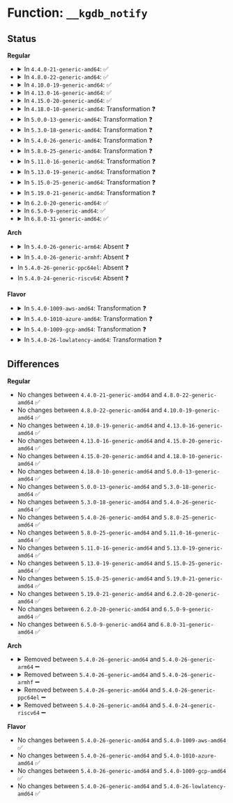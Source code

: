 # Function: <code>__kgdb_notify</code>

## Status
<b>Regular</b>
<ul>
<li>
<details>
<summary>In <code>4.4.0-21-generic-amd64</code>: ✅</summary>

```c
int __kgdb_notify(struct die_args * args, long unsigned int cmd)
```

```json
{
  "name": "__kgdb_notify",
  "collision_type": "Unique Static",
  "inline_type": "No",
  "funcs": [
    {
      "addr": 18446744071579244032,
      "name": "__kgdb_notify",
      "external": false,
      "loc": "arch/x86/kernel/kgdb.c:547",
      "file": "arch/x86/kernel/kgdb.c",
      "inline": "seen, unknown",
      "caller_inline": [],
      "caller_func": [
        "arch/x86/kernel/kgdb.c:kgdb_notify",
        "arch/x86/kernel/kgdb.c:kgdb_ll_trap"
      ]
    }
  ],
  "symbols": [
    {
      "addr": 18446744071579244032,
      "name": "__kgdb_notify",
      "section": ".text",
      "bind": "STB_LOCAL",
      "size": 206
    }
  ]
}
```
</details>
</li>
<li>
<details>
<summary>In <code>4.8.0-22-generic-amd64</code>: ✅</summary>

```c
int __kgdb_notify(struct die_args * args, long unsigned int cmd)
```

```json
{
  "name": "__kgdb_notify",
  "collision_type": "Unique Static",
  "inline_type": "No",
  "funcs": [
    {
      "addr": 18446744071579243552,
      "name": "__kgdb_notify",
      "external": false,
      "loc": "arch/x86/kernel/kgdb.c:548",
      "file": "arch/x86/kernel/kgdb.c",
      "inline": "seen, unknown",
      "caller_inline": [],
      "caller_func": [
        "arch/x86/kernel/kgdb.c:kgdb_notify",
        "arch/x86/kernel/kgdb.c:kgdb_ll_trap"
      ]
    }
  ],
  "symbols": [
    {
      "addr": 18446744071579243552,
      "name": "__kgdb_notify",
      "section": ".text",
      "bind": "STB_LOCAL",
      "size": 206
    }
  ]
}
```
</details>
</li>
<li>
<details>
<summary>In <code>4.10.0-19-generic-amd64</code>: ✅</summary>

```c
int __kgdb_notify(struct die_args * args, long unsigned int cmd)
```

```json
{
  "name": "__kgdb_notify",
  "collision_type": "Unique Static",
  "inline_type": "No",
  "funcs": [
    {
      "addr": 18446744071579256016,
      "name": "__kgdb_notify",
      "external": false,
      "loc": "arch/x86/kernel/kgdb.c:548",
      "file": "arch/x86/kernel/kgdb.c",
      "inline": "seen, unknown",
      "caller_inline": [],
      "caller_func": [
        "arch/x86/kernel/kgdb.c:kgdb_notify",
        "arch/x86/kernel/kgdb.c:kgdb_ll_trap"
      ]
    }
  ],
  "symbols": [
    {
      "addr": 18446744071579256016,
      "name": "__kgdb_notify",
      "section": ".text",
      "bind": "STB_LOCAL",
      "size": 202
    }
  ]
}
```
</details>
</li>
<li>
<details>
<summary>In <code>4.13.0-16-generic-amd64</code>: ✅</summary>

```c
int __kgdb_notify(struct die_args * args, long unsigned int cmd)
```

```json
{
  "name": "__kgdb_notify",
  "collision_type": "Unique Static",
  "inline_type": "No",
  "funcs": [
    {
      "addr": 18446744071579251712,
      "name": "__kgdb_notify",
      "external": false,
      "loc": "arch/x86/kernel/kgdb.c:548",
      "file": "arch/x86/kernel/kgdb.c",
      "inline": "seen, unknown",
      "caller_inline": [],
      "caller_func": [
        "arch/x86/kernel/kgdb.c:kgdb_notify",
        "arch/x86/kernel/kgdb.c:kgdb_ll_trap"
      ]
    }
  ],
  "symbols": [
    {
      "addr": 18446744071579251712,
      "name": "__kgdb_notify",
      "section": ".text",
      "bind": "STB_LOCAL",
      "size": 207
    }
  ]
}
```
</details>
</li>
<li>
<details>
<summary>In <code>4.15.0-20-generic-amd64</code>: ✅</summary>

```c
int __kgdb_notify(struct die_args * args, long unsigned int cmd)
```

```json
{
  "name": "__kgdb_notify",
  "collision_type": "Unique Static",
  "inline_type": "No",
  "funcs": [
    {
      "addr": 18446744071579268480,
      "name": "__kgdb_notify",
      "external": false,
      "loc": "arch/x86/kernel/kgdb.c:548",
      "file": "arch/x86/kernel/kgdb.c",
      "inline": "seen, unknown",
      "caller_inline": [],
      "caller_func": [
        "arch/x86/kernel/kgdb.c:kgdb_notify",
        "arch/x86/kernel/kgdb.c:kgdb_ll_trap"
      ]
    }
  ],
  "symbols": [
    {
      "addr": 18446744071579268480,
      "name": "__kgdb_notify",
      "section": ".text",
      "bind": "STB_LOCAL",
      "size": 207
    }
  ]
}
```
</details>
</li>
<li>
<details>
<summary>In <code>4.18.0-10-generic-amd64</code>: Transformation ❓</summary>

```c
int __kgdb_notify(struct die_args * args, long unsigned int cmd)
```

```json
{
  "name": "__kgdb_notify",
  "collision_type": "Unique Static",
  "inline_type": "No",
  "funcs": [
    {
      "addr": 0,
      "name": "__kgdb_notify",
      "external": false,
      "loc": "arch/x86/kernel/kgdb.c:548",
      "file": "arch/x86/kernel/kgdb.c",
      "inline": "seen, unknown",
      "caller_inline": [],
      "caller_func": [
        "arch/x86/kernel/kgdb.c:kgdb_notify",
        "arch/x86/kernel/kgdb.c:kgdb_ll_trap"
      ]
    }
  ],
  "symbols": [
    {
      "addr": 18446744071579279744,
      "name": "__kgdb_notify",
      "section": ".text",
      "bind": "STB_LOCAL",
      "size": 143
    },
    {
      "addr": 18446744071579281048,
      "name": "__kgdb_notify.cold.10",
      "section": ".text",
      "bind": "STB_LOCAL",
      "size": 72
    }
  ]
}
```
</details>
</li>
<li>
<details>
<summary>In <code>5.0.0-13-generic-amd64</code>: Transformation ❓</summary>

```c
int __kgdb_notify(struct die_args * args, long unsigned int cmd)
```

```json
{
  "name": "__kgdb_notify",
  "collision_type": "Unique Static",
  "inline_type": "No",
  "funcs": [
    {
      "addr": 0,
      "name": "__kgdb_notify",
      "external": false,
      "loc": "arch/x86/kernel/kgdb.c:543",
      "file": "arch/x86/kernel/kgdb.c",
      "inline": "seen, unknown",
      "caller_inline": [],
      "caller_func": [
        "arch/x86/kernel/kgdb.c:kgdb_notify",
        "arch/x86/kernel/kgdb.c:kgdb_ll_trap"
      ]
    }
  ],
  "symbols": [
    {
      "addr": 18446744071579303696,
      "name": "__kgdb_notify",
      "section": ".text",
      "bind": "STB_LOCAL",
      "size": 143
    },
    {
      "addr": 18446744071579305000,
      "name": "__kgdb_notify.cold.10",
      "section": ".text",
      "bind": "STB_LOCAL",
      "size": 72
    }
  ]
}
```
</details>
</li>
<li>
<details>
<summary>In <code>5.3.0-18-generic-amd64</code>: Transformation ❓</summary>

```c
int __kgdb_notify(struct die_args * args, long unsigned int cmd)
```

```json
{
  "name": "__kgdb_notify",
  "collision_type": "Unique Static",
  "inline_type": "No",
  "funcs": [
    {
      "addr": 0,
      "name": "__kgdb_notify",
      "external": false,
      "loc": "arch/x86/kernel/kgdb.c:527",
      "file": "arch/x86/kernel/kgdb.c",
      "inline": "seen, unknown",
      "caller_inline": [],
      "caller_func": [
        "arch/x86/kernel/kgdb.c:kgdb_notify",
        "arch/x86/kernel/kgdb.c:kgdb_ll_trap"
      ]
    }
  ],
  "symbols": [
    {
      "addr": 18446744071579320336,
      "name": "__kgdb_notify",
      "section": ".text",
      "bind": "STB_LOCAL",
      "size": 143
    },
    {
      "addr": 18446744071579321461,
      "name": "__kgdb_notify.cold",
      "section": ".text",
      "bind": "STB_LOCAL",
      "size": 72
    }
  ]
}
```
</details>
</li>
<li>
<details>
<summary>In <code>5.4.0-26-generic-amd64</code>: Transformation ❓</summary>

```c
int __kgdb_notify(struct die_args * args, long unsigned int cmd)
```

```json
{
  "name": "__kgdb_notify",
  "collision_type": "Unique Static",
  "inline_type": "No",
  "funcs": [
    {
      "addr": 0,
      "name": "__kgdb_notify",
      "external": false,
      "loc": "arch/x86/kernel/kgdb.c:527",
      "file": "arch/x86/kernel/kgdb.c",
      "inline": "seen, unknown",
      "caller_inline": [],
      "caller_func": [
        "arch/x86/kernel/kgdb.c:kgdb_notify",
        "arch/x86/kernel/kgdb.c:kgdb_ll_trap"
      ]
    }
  ],
  "symbols": [
    {
      "addr": 18446744071579324368,
      "name": "__kgdb_notify",
      "section": ".text",
      "bind": "STB_LOCAL",
      "size": 143
    },
    {
      "addr": 18446744071579325509,
      "name": "__kgdb_notify.cold",
      "section": ".text",
      "bind": "STB_LOCAL",
      "size": 72
    }
  ]
}
```
</details>
</li>
<li>
<details>
<summary>In <code>5.8.0-25-generic-amd64</code>: Transformation ❓</summary>

```c
int __kgdb_notify(struct die_args * args, long unsigned int cmd)
```

```json
{
  "name": "__kgdb_notify",
  "collision_type": "Unique Static",
  "inline_type": "No",
  "funcs": [
    {
      "addr": 0,
      "name": "__kgdb_notify",
      "external": false,
      "loc": "arch/x86/kernel/kgdb.c:527",
      "file": "arch/x86/kernel/kgdb.c",
      "inline": "seen, unknown",
      "caller_inline": [],
      "caller_func": [
        "arch/x86/kernel/kgdb.c:kgdb_notify",
        "arch/x86/kernel/kgdb.c:kgdb_ll_trap"
      ]
    }
  ],
  "symbols": [
    {
      "addr": 18446744071579353568,
      "name": "__kgdb_notify",
      "section": ".text",
      "bind": "STB_LOCAL",
      "size": 141
    },
    {
      "addr": 18446744071579354705,
      "name": "__kgdb_notify.cold",
      "section": ".text",
      "bind": "STB_LOCAL",
      "size": 72
    }
  ]
}
```
</details>
</li>
<li>
<details>
<summary>In <code>5.11.0-16-generic-amd64</code>: Transformation ❓</summary>

```c
int __kgdb_notify(struct die_args * args, long unsigned int cmd)
```

```json
{
  "name": "__kgdb_notify",
  "collision_type": "Unique Static",
  "inline_type": "No",
  "funcs": [
    {
      "addr": 0,
      "name": "__kgdb_notify",
      "external": false,
      "loc": "arch/x86/kernel/kgdb.c:527",
      "file": "arch/x86/kernel/kgdb.c",
      "inline": "seen, unknown",
      "caller_inline": [],
      "caller_func": [
        "arch/x86/kernel/kgdb.c:kgdb_notify",
        "arch/x86/kernel/kgdb.c:kgdb_ll_trap"
      ]
    }
  ],
  "symbols": [
    {
      "addr": 18446744071579353296,
      "name": "__kgdb_notify",
      "section": ".text",
      "bind": "STB_LOCAL",
      "size": 141
    },
    {
      "addr": 18446744071591263290,
      "name": "__kgdb_notify.cold",
      "section": ".text",
      "bind": "STB_LOCAL",
      "size": 72
    }
  ]
}
```
</details>
</li>
<li>
<details>
<summary>In <code>5.13.0-19-generic-amd64</code>: Transformation ❓</summary>

```c
int __kgdb_notify(struct die_args * args, long unsigned int cmd)
```

```json
{
  "name": "__kgdb_notify",
  "collision_type": "Unique Static",
  "inline_type": "No",
  "funcs": [
    {
      "addr": 0,
      "name": "__kgdb_notify",
      "external": false,
      "loc": "arch/x86/kernel/kgdb.c:527",
      "file": "arch/x86/kernel/kgdb.c",
      "inline": "seen, unknown",
      "caller_inline": [],
      "caller_func": [
        "arch/x86/kernel/kgdb.c:kgdb_notify",
        "arch/x86/kernel/kgdb.c:kgdb_ll_trap"
      ]
    }
  ],
  "symbols": [
    {
      "addr": 18446744071579357824,
      "name": "__kgdb_notify",
      "section": ".text",
      "bind": "STB_LOCAL",
      "size": 128
    },
    {
      "addr": 18446744071591205869,
      "name": "__kgdb_notify.cold",
      "section": ".text",
      "bind": "STB_LOCAL",
      "size": 69
    }
  ]
}
```
</details>
</li>
<li>
<details>
<summary>In <code>5.15.0-25-generic-amd64</code>: Transformation ❓</summary>

```c
int __kgdb_notify(struct die_args * args, long unsigned int cmd)
```

```json
{
  "name": "__kgdb_notify",
  "collision_type": "Unique Static",
  "inline_type": "No",
  "funcs": [
    {
      "addr": 0,
      "name": "__kgdb_notify",
      "external": false,
      "loc": "arch/x86/kernel/kgdb.c:527",
      "file": "arch/x86/kernel/kgdb.c",
      "inline": "seen, unknown",
      "caller_inline": [],
      "caller_func": [
        "arch/x86/kernel/kgdb.c:kgdb_notify",
        "arch/x86/kernel/kgdb.c:kgdb_ll_trap"
      ]
    }
  ],
  "symbols": [
    {
      "addr": 18446744071579417504,
      "name": "__kgdb_notify",
      "section": ".text",
      "bind": "STB_LOCAL",
      "size": 128
    },
    {
      "addr": 18446744071592078074,
      "name": "__kgdb_notify.cold",
      "section": ".text",
      "bind": "STB_LOCAL",
      "size": 69
    }
  ]
}
```
</details>
</li>
<li>
<details>
<summary>In <code>5.19.0-21-generic-amd64</code>: Transformation ❓</summary>

```c
int __kgdb_notify(struct die_args * args, long unsigned int cmd)
```

```json
{
  "name": "__kgdb_notify",
  "collision_type": "Unique Static",
  "inline_type": "No",
  "funcs": [
    {
      "addr": 0,
      "name": "__kgdb_notify",
      "external": false,
      "loc": "arch/x86/kernel/kgdb.c:527",
      "file": "arch/x86/kernel/kgdb.c",
      "inline": "seen, unknown",
      "caller_inline": [],
      "caller_func": [
        "arch/x86/kernel/kgdb.c:kgdb_notify",
        "arch/x86/kernel/kgdb.c:kgdb_ll_trap"
      ]
    }
  ],
  "symbols": [
    {
      "addr": 18446744071579485200,
      "name": "__kgdb_notify",
      "section": ".text",
      "bind": "STB_LOCAL",
      "size": 140
    },
    {
      "addr": 18446744071593844480,
      "name": "__kgdb_notify.cold",
      "section": ".text",
      "bind": "STB_LOCAL",
      "size": 64
    }
  ]
}
```
</details>
</li>
<li>
<details>
<summary>In <code>6.2.0-20-generic-amd64</code>: ✅</summary>

```c
int __kgdb_notify(struct die_args * args, long unsigned int cmd)
```

```json
{
  "name": "__kgdb_notify",
  "collision_type": "Unique Static",
  "inline_type": "No",
  "funcs": [
    {
      "addr": 18446744071579578624,
      "name": "__kgdb_notify",
      "external": false,
      "loc": "arch/x86/kernel/kgdb.c:527",
      "file": "arch/x86/kernel/kgdb.c",
      "inline": "seen, unknown",
      "caller_inline": [],
      "caller_func": [
        "arch/x86/kernel/kgdb.c:kgdb_notify",
        "arch/x86/kernel/kgdb.c:kgdb_ll_trap"
      ]
    }
  ],
  "symbols": [
    {
      "addr": 18446744071579578624,
      "name": "__kgdb_notify",
      "section": ".text",
      "bind": "STB_LOCAL",
      "size": 203
    }
  ]
}
```
</details>
</li>
<li>
<details>
<summary>In <code>6.5.0-9-generic-amd64</code>: ✅</summary>

```c
int __kgdb_notify(struct die_args * args, long unsigned int cmd)
```

```json
{
  "name": "__kgdb_notify",
  "collision_type": "Unique Static",
  "inline_type": "No",
  "funcs": [
    {
      "addr": 18446744071579591168,
      "name": "__kgdb_notify",
      "external": false,
      "loc": "arch/x86/kernel/kgdb.c:527",
      "file": "arch/x86/kernel/kgdb.c",
      "inline": "seen, unknown",
      "caller_inline": [],
      "caller_func": [
        "arch/x86/kernel/kgdb.c:kgdb_notify",
        "arch/x86/kernel/kgdb.c:kgdb_ll_trap"
      ]
    }
  ],
  "symbols": [
    {
      "addr": 18446744071579591168,
      "name": "__kgdb_notify",
      "section": ".text",
      "bind": "STB_LOCAL",
      "size": 203
    }
  ]
}
```
</details>
</li>
<li>
<details>
<summary>In <code>6.8.0-31-generic-amd64</code>: ✅</summary>

```c
int __kgdb_notify(struct die_args * args, long unsigned int cmd)
```

```json
{
  "name": "__kgdb_notify",
  "collision_type": "Unique Static",
  "inline_type": "No",
  "funcs": [
    {
      "addr": 18446744071579620928,
      "name": "__kgdb_notify",
      "external": false,
      "loc": "arch/x86/kernel/kgdb.c:527",
      "file": "arch/x86/kernel/kgdb.c",
      "inline": "seen, unknown",
      "caller_inline": [],
      "caller_func": [
        "arch/x86/kernel/kgdb.c:kgdb_notify",
        "arch/x86/kernel/kgdb.c:kgdb_ll_trap"
      ]
    }
  ],
  "symbols": [
    {
      "addr": 18446744071579620928,
      "name": "__kgdb_notify",
      "section": ".text",
      "bind": "STB_LOCAL",
      "size": 203
    }
  ]
}
```
</details>
</li>
</ul>
<b>Arch</b>
<ul>
<li>
<details>
<summary>In <code>5.4.0-26-generic-arm64</code>: Absent ❓</summary>

```json
{
  "name": "__kgdb_notify",
  "collision_type": "Unique Static",
  "inline_type": "Full",
  "funcs": [
    {
      "addr": 18446603336490316476,
      "name": "__kgdb_notify",
      "external": false,
      "loc": "arch/arm64/kernel/kgdb.c:274",
      "file": "arch/arm64/kernel/kgdb.c",
      "inline": "not declared, inlined",
      "caller_inline": [
        "arch/arm64/kernel/kgdb.c:kgdb_notify"
      ],
      "caller_func": []
    }
  ],
  "symbols": []
}
```
</details>
</li>
<li>
<details>
<summary>In <code>5.4.0-26-generic-armhf</code>: Absent ❓</summary>

```json
{
  "name": "__kgdb_notify",
  "collision_type": "Unique Static",
  "inline_type": "Full",
  "funcs": [
    {
      "addr": 3224459064,
      "name": "__kgdb_notify",
      "external": false,
      "loc": "arch/arm/kernel/kgdb.c:173",
      "file": "arch/arm/kernel/kgdb.c",
      "inline": "not declared, inlined",
      "caller_inline": [
        "arch/arm/kernel/kgdb.c:kgdb_notify"
      ],
      "caller_func": []
    }
  ],
  "symbols": []
}
```
</details>
</li>
<li>
In <code>5.4.0-26-generic-ppc64el</code>: Absent ❓
</li>
<li>
In <code>5.4.0-24-generic-riscv64</code>: Absent ❓
</li>
</ul>
<b>Flavor</b>
<ul>
<li>
<details>
<summary>In <code>5.4.0-1009-aws-amd64</code>: Transformation ❓</summary>

```c
int __kgdb_notify(struct die_args * args, long unsigned int cmd)
```

```json
{
  "name": "__kgdb_notify",
  "collision_type": "Unique Static",
  "inline_type": "No",
  "funcs": [
    {
      "addr": 0,
      "name": "__kgdb_notify",
      "external": false,
      "loc": "arch/x86/kernel/kgdb.c:527",
      "file": "arch/x86/kernel/kgdb.c",
      "inline": "seen, unknown",
      "caller_inline": [],
      "caller_func": [
        "arch/x86/kernel/kgdb.c:kgdb_notify",
        "arch/x86/kernel/kgdb.c:kgdb_ll_trap"
      ]
    }
  ],
  "symbols": [
    {
      "addr": 18446744071579320272,
      "name": "__kgdb_notify",
      "section": ".text",
      "bind": "STB_LOCAL",
      "size": 143
    },
    {
      "addr": 18446744071579321413,
      "name": "__kgdb_notify.cold",
      "section": ".text",
      "bind": "STB_LOCAL",
      "size": 72
    }
  ]
}
```
</details>
</li>
<li>
<details>
<summary>In <code>5.4.0-1010-azure-amd64</code>: Transformation ❓</summary>

```c
int __kgdb_notify(struct die_args * args, long unsigned int cmd)
```

```json
{
  "name": "__kgdb_notify",
  "collision_type": "Unique Static",
  "inline_type": "No",
  "funcs": [
    {
      "addr": 0,
      "name": "__kgdb_notify",
      "external": false,
      "loc": "arch/x86/kernel/kgdb.c:527",
      "file": "arch/x86/kernel/kgdb.c",
      "inline": "seen, unknown",
      "caller_inline": [],
      "caller_func": [
        "arch/x86/kernel/kgdb.c:kgdb_notify",
        "arch/x86/kernel/kgdb.c:kgdb_ll_trap"
      ]
    }
  ],
  "symbols": [
    {
      "addr": 18446744071579254816,
      "name": "__kgdb_notify",
      "section": ".text",
      "bind": "STB_LOCAL",
      "size": 143
    },
    {
      "addr": 18446744071579255925,
      "name": "__kgdb_notify.cold",
      "section": ".text",
      "bind": "STB_LOCAL",
      "size": 72
    }
  ]
}
```
</details>
</li>
<li>
<details>
<summary>In <code>5.4.0-1009-gcp-amd64</code>: Transformation ❓</summary>

```c
int __kgdb_notify(struct die_args * args, long unsigned int cmd)
```

```json
{
  "name": "__kgdb_notify",
  "collision_type": "Unique Static",
  "inline_type": "No",
  "funcs": [
    {
      "addr": 0,
      "name": "__kgdb_notify",
      "external": false,
      "loc": "arch/x86/kernel/kgdb.c:527",
      "file": "arch/x86/kernel/kgdb.c",
      "inline": "seen, unknown",
      "caller_inline": [],
      "caller_func": [
        "arch/x86/kernel/kgdb.c:kgdb_notify",
        "arch/x86/kernel/kgdb.c:kgdb_ll_trap"
      ]
    }
  ],
  "symbols": [
    {
      "addr": 18446744071579320192,
      "name": "__kgdb_notify",
      "section": ".text",
      "bind": "STB_LOCAL",
      "size": 143
    },
    {
      "addr": 18446744071579321333,
      "name": "__kgdb_notify.cold",
      "section": ".text",
      "bind": "STB_LOCAL",
      "size": 72
    }
  ]
}
```
</details>
</li>
<li>
<details>
<summary>In <code>5.4.0-26-lowlatency-amd64</code>: Transformation ❓</summary>

```c
int __kgdb_notify(struct die_args * args, long unsigned int cmd)
```

```json
{
  "name": "__kgdb_notify",
  "collision_type": "Unique Static",
  "inline_type": "No",
  "funcs": [
    {
      "addr": 0,
      "name": "__kgdb_notify",
      "external": false,
      "loc": "arch/x86/kernel/kgdb.c:527",
      "file": "arch/x86/kernel/kgdb.c",
      "inline": "seen, unknown",
      "caller_inline": [],
      "caller_func": [
        "arch/x86/kernel/kgdb.c:kgdb_notify",
        "arch/x86/kernel/kgdb.c:kgdb_ll_trap"
      ]
    }
  ],
  "symbols": [
    {
      "addr": 18446744071579328480,
      "name": "__kgdb_notify",
      "section": ".text",
      "bind": "STB_LOCAL",
      "size": 143
    },
    {
      "addr": 18446744071579329621,
      "name": "__kgdb_notify.cold",
      "section": ".text",
      "bind": "STB_LOCAL",
      "size": 72
    }
  ]
}
```
</details>
</li>
</ul>

## Differences
<b>Regular</b>
<ul>
<li>
No changes between <code>4.4.0-21-generic-amd64</code> and <code>4.8.0-22-generic-amd64</code> ✅
</li>
<li>
No changes between <code>4.8.0-22-generic-amd64</code> and <code>4.10.0-19-generic-amd64</code> ✅
</li>
<li>
No changes between <code>4.10.0-19-generic-amd64</code> and <code>4.13.0-16-generic-amd64</code> ✅
</li>
<li>
No changes between <code>4.13.0-16-generic-amd64</code> and <code>4.15.0-20-generic-amd64</code> ✅
</li>
<li>
No changes between <code>4.15.0-20-generic-amd64</code> and <code>4.18.0-10-generic-amd64</code> ✅
</li>
<li>
No changes between <code>4.18.0-10-generic-amd64</code> and <code>5.0.0-13-generic-amd64</code> ✅
</li>
<li>
No changes between <code>5.0.0-13-generic-amd64</code> and <code>5.3.0-18-generic-amd64</code> ✅
</li>
<li>
No changes between <code>5.3.0-18-generic-amd64</code> and <code>5.4.0-26-generic-amd64</code> ✅
</li>
<li>
No changes between <code>5.4.0-26-generic-amd64</code> and <code>5.8.0-25-generic-amd64</code> ✅
</li>
<li>
No changes between <code>5.8.0-25-generic-amd64</code> and <code>5.11.0-16-generic-amd64</code> ✅
</li>
<li>
No changes between <code>5.11.0-16-generic-amd64</code> and <code>5.13.0-19-generic-amd64</code> ✅
</li>
<li>
No changes between <code>5.13.0-19-generic-amd64</code> and <code>5.15.0-25-generic-amd64</code> ✅
</li>
<li>
No changes between <code>5.15.0-25-generic-amd64</code> and <code>5.19.0-21-generic-amd64</code> ✅
</li>
<li>
No changes between <code>5.19.0-21-generic-amd64</code> and <code>6.2.0-20-generic-amd64</code> ✅
</li>
<li>
No changes between <code>6.2.0-20-generic-amd64</code> and <code>6.5.0-9-generic-amd64</code> ✅
</li>
<li>
No changes between <code>6.5.0-9-generic-amd64</code> and <code>6.8.0-31-generic-amd64</code> ✅
</li>
</ul>
<b>Arch</b>
<ul>
<li>
<details>
<summary>Removed between <code>5.4.0-26-generic-amd64</code> and <code>5.4.0-26-generic-arm64</code> ➖</summary>

```c
int __kgdb_notify(struct die_args * args, long unsigned int cmd)
```
</details>
</li>
<li>
<details>
<summary>Removed between <code>5.4.0-26-generic-amd64</code> and <code>5.4.0-26-generic-armhf</code> ➖</summary>

```c
int __kgdb_notify(struct die_args * args, long unsigned int cmd)
```
</details>
</li>
<li>
<details>
<summary>Removed between <code>5.4.0-26-generic-amd64</code> and <code>5.4.0-26-generic-ppc64el</code> ➖</summary>

```c
int __kgdb_notify(struct die_args * args, long unsigned int cmd)
```
</details>
</li>
<li>
<details>
<summary>Removed between <code>5.4.0-26-generic-amd64</code> and <code>5.4.0-24-generic-riscv64</code> ➖</summary>

```c
int __kgdb_notify(struct die_args * args, long unsigned int cmd)
```
</details>
</li>
</ul>
<b>Flavor</b>
<ul>
<li>
No changes between <code>5.4.0-26-generic-amd64</code> and <code>5.4.0-1009-aws-amd64</code> ✅
</li>
<li>
No changes between <code>5.4.0-26-generic-amd64</code> and <code>5.4.0-1010-azure-amd64</code> ✅
</li>
<li>
No changes between <code>5.4.0-26-generic-amd64</code> and <code>5.4.0-1009-gcp-amd64</code> ✅
</li>
<li>
No changes between <code>5.4.0-26-generic-amd64</code> and <code>5.4.0-26-lowlatency-amd64</code> ✅
</li>
</ul>
